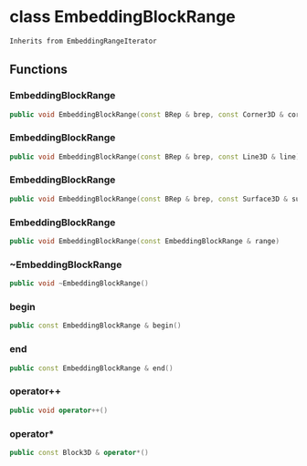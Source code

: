 # class EmbeddingBlockRange


```cpp
Inherits from EmbeddingRangeIterator
```



## Functions

### EmbeddingBlockRange

```cpp
public void EmbeddingBlockRange(const BRep & brep, const Corner3D & corner)
```


### EmbeddingBlockRange

```cpp
public void EmbeddingBlockRange(const BRep & brep, const Line3D & line)
```


### EmbeddingBlockRange

```cpp
public void EmbeddingBlockRange(const BRep & brep, const Surface3D & surface)
```


### EmbeddingBlockRange

```cpp
public void EmbeddingBlockRange(const EmbeddingBlockRange & range)
```


### ~EmbeddingBlockRange

```cpp
public void ~EmbeddingBlockRange()
```


### begin

```cpp
public const EmbeddingBlockRange & begin()
```


### end

```cpp
public const EmbeddingBlockRange & end()
```


### operator++

```cpp
public void operator++()
```


### operator*

```cpp
public const Block3D & operator*()
```




